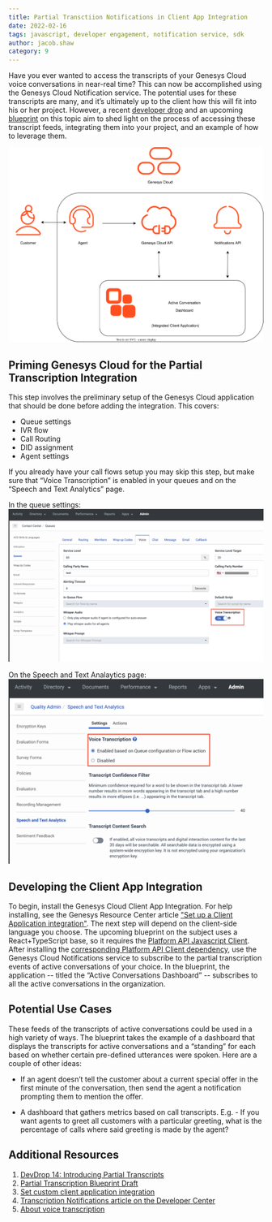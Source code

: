 ```yaml
---
title: Partial Transctiion Notifications in Client App Integration
date: 2022-02-16
tags: javascript, developer engagement, notification service, sdk
author: jacob.shaw
category: 9
---
```


Have you ever wanted to access the transcripts of your Genesys Cloud voice conversations in near-real time? This can now be accomplished using the Genesys Cloud Notification service.  The potential uses for these transcripts are many, and it’s ultimately up to the client how this will fit into his or her project.  However, a recent [developer drop](https://www.youtube.com/watch?v=c6PTEMi__7E) and an upcoming [blueprint](https://github.com/GenesysCloudBlueprints/partial-transcription-blueprint) on this topic aim to shed light on the process of accessing these transcript feeds, integrating them into your project, and an example of how to leverage them.

![Partial Transcript App Flowchart](flowchart.svg)

## Priming Genesys Cloud for the Partial Transcription Integration

This step involves the preliminary setup of the Genesys Cloud application that should be done before adding the integration.  This covers:

- Queue settings
- IVR flow
- Call Routing
- DID assignment
- Agent settings

If you already have your call flows setup you may skip this step, but make sure that 
“Voice Transcription” is enabled in your queues and on the “Speech and Text Analytics” page.

In the queue settings:
![Transcription Queue](transcription-queue.png)

On the Speech and Text Analaytics page:
![Transcription Speech and Text Analytics](transcription-speech-and-text.png)

## Developing the Client App Integration
To begin, install the Genesys Cloud Client App Integration. For help installing, see the Genesys Resource Center article ["Set up a Client Application integration"](https://help.mypurecloud.com/articles/set-custom-client-application-integration/). 
The next step will depend on the client-side language you choose.  The upcoming blueprint on the subject uses a React+TypeScript base, so it requires the [Platform API Javascript Client](https://www.npmjs.com/package/purecloud-platform-client-v2).  
After installing the [corresponding Platform API Client dependency](https://www.npmjs.com/package/purecloud-platform-client-v2), use the Genesys Cloud Notifications service to subscribe to the partial transcription events of active conversations of your choice.  In the blueprint, the application -- titled the “Active Conversations Dashboard”  -- subscribes to all the active conversations in the organization.

## Potential Use Cases
These feeds of the transcripts of active conversations could be used in a high variety of ways.  The blueprint takes the example of a dashboard that displays the transcripts for active conversations and a “standing” for each based on whether certain pre-defined utterances were spoken.  Here are a couple of other ideas:

- If an agent doesn’t tell the customer about a current special offer in the first minute of the conversation, then send the agent a notification prompting them to mention the offer.

- A dashboard that gathers metrics based on call transcripts.  E.g. - If you want agents to greet all customers with a particular greeting, what is the percentage of calls where said greeting is made by the agent?

## Additional Resources
1. [DevDrop 14: Introducing Partial Transcripts](https://www.youtube.com/watch?v=c6PTEMi__7E)
2. [Partial Transcription Blueprint Draft](https://github.com/GenesysCloudBlueprints/partial-transcription-blueprint)
3. [Set custom client application integration](https://help.mypurecloud.com/articles/set-custom-client-application-integration/)
3. [Transcription Notifications article on the Developer Center](https://developer.genesys.cloud/api/rest/v2/speechtextanalytics/transcription_notifications)
4. [About voice transcription](https://help.mypurecloud.com/articles/about-voice-transcription/)